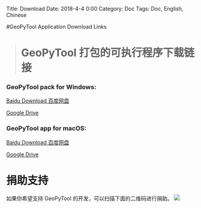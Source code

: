 Title: Download
Date: 2018-4-4 0:00
Category: Doc
Tags: Doc, English, Chinese

#GeoPyTool Application Download Links
># GeoPyTool 打包的可执行程序下载链接


### GeoPyTool pack for Windows:
[Baidu Download 百度网盘](https://pan.baidu.com/s/1EJsLFqdnnwPDq8VnYibaRQ)

[Google Drive](https://drive.google.com/open?id=18pZElwAxwJiDFxLQcFktZ_CgK9jlEKHa)




### GeoPyTool app for macOS:
[Baidu Download 百度网盘](https://pan.baidu.com/s/191rdxrfc2d2Zdi9oyLLhSQ)

[Google Drive](https://drive.google.com/open?id=1odnzlSDzyeJDpdF9O8mXgcQZcrml_kEn)






# 捐助支持

如果你希望支持 GeoPyTool 的开发，可以扫描下面的二维码进行捐助。
![](https://raw.githubusercontent.com/GeoPyTool/GeoPyTool/master/img/WeChatQrCode.png)

